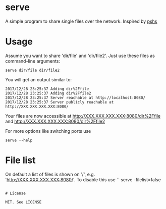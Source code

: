 # serve

A simple program to share single files over the network. Inspired by [pshs](https://github.com/mgorny/pshs/)

# Usage

Assume you want to share 'dir/file' and 'dir/file2'. Just use these files as command-line arguments:

```
serve dir/file dir/file2
```

You will get an output similar to:

```
2017/12/28 23:25:37 Adding dir%2Ffile
2017/12/28 23:25:37 Adding dir%2Ffile2
2017/12/28 23:25:37 Server reachable at http://localhost:8080/
2017/12/28 23:25:37 Server publicly reachable at http://XXX.XXX.XXX.XXX:8080/
```

Your files are now accessible at http://XXX.XXX.XXX.XXX:8080/dir%2Ffile and http://XXX.XXX.XXX.XXX:8080/dir%2Ffile2

For more options like switching ports use

```
serve --help
```

# File list
On default a list of files is shown on '/', e.g. 'http://XXX.XXX.XXX.XXX:8080/'. To disable this use
``
serve -filelist=false
```

# License

MIT. See LICENSE
